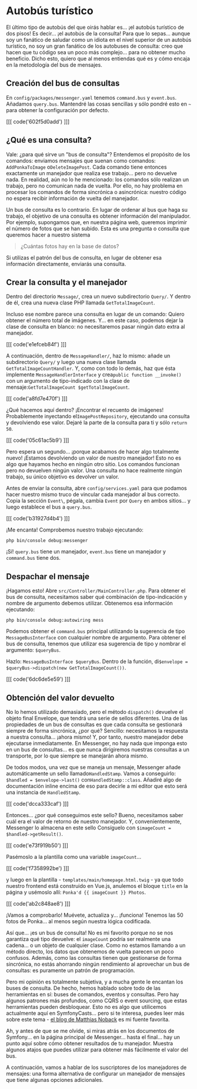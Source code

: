 # Autobús turístico

El último tipo de autobús del que oirás hablar es... ¡el autobús turístico de dos pisos! Es decir... ¡el autobús de la consulta! Para que lo sepas... aunque soy un fanático de saludar como un idiota en el nivel superior de un autobús turístico, no soy un gran fanático de los autobuses de consulta: creo que hacen que tu código sea un poco más complejo... para no obtener mucho beneficio. Dicho esto, quiero que al menos entiendas qué es y cómo encaja en la metodología del bus de mensajes.

## Creación del bus de consultas

En `config/packages/messenger.yaml` tenemos `command.bus` y `event.bus`. Añadamos `query.bus`. Mantendré las cosas sencillas y sólo pondré esto en `~` para obtener la configuración por defecto.

[[[ code('602f5d0add') ]]]

## ¿Qué es una consulta?

Vale: ¿para qué sirve un "bus de consulta"? Entendemos el propósito de los comandos: enviamos mensajes que suenan como comandos: `AddPonkaToImage` o`DeleteImagePost`. Cada comando tiene entonces exactamente un manejador que realiza ese trabajo... pero no devuelve nada. En realidad, aún no lo he mencionado: los comandos sólo realizan un trabajo, pero no comunican nada de vuelta. Por ello, no hay problema en procesar los comandos de forma sincrónica o asincrónica: nuestro código no espera recibir información de vuelta del manejador.

Un bus de consulta es lo contrario. En lugar de ordenar al bus que haga su trabajo, el objetivo de una consulta es obtener información del manipulador. Por ejemplo, supongamos que, en nuestra página web, queremos imprimir el número de fotos que se han subido. Esta es una pregunta o consulta que queremos hacer a nuestro sistema

> ¿Cuántas fotos hay en la base de datos?

Si utilizas el patrón del bus de consulta, en lugar de obtener esa información directamente, enviarás una consulta.

## Crear la consulta y el manejador

Dentro del directorio `Message/`, crea un nuevo subdirectorio `Query/`. Y dentro de él, crea una nueva clase PHP llamada `GetTotalImageCount`.

Incluso ese nombre parece una consulta en lugar de un comando: Quiero obtener el número total de imágenes. Y... en este caso, podemos dejar la clase de consulta en blanco: no necesitaremos pasar ningún dato extra al manejador.

[[[ code('e1efceb84f') ]]]

A continuación, dentro de `MessageHandler/`, haz lo mismo: añade un subdirectorio `Query/` y luego una nueva clase llamada `GetTotalImageCountHandler`. Y, como con todo lo demás, haz que ésta implemente `MessageHandlerInterface` y crea`public function __invoke()` con un argumento de tipo-indicado con la clase de mensaje:`GetTotalImageCount $getTotalImageCount`.

[[[ code('a8fd7e470f') ]]]

¿Qué hacemos aquí dentro? ¡Encontrar el recuento de imágenes! Probablemente inyectando el`ImagePostRepository`, ejecutando una consulta y devolviendo ese valor. Dejaré la parte de la consulta para ti y sólo `return 50`.

[[[ code('05c61ac5b9') ]]]

Pero espera un segundo... ¡porque acabamos de hacer algo totalmente nuevo! ¡Estamos devolviendo un valor de nuestro manejador! Esto no es algo que hayamos hecho en ningún otro sitio. Los comandos funcionan pero no devuelven ningún valor. Una consulta no hace realmente ningún trabajo, su único objetivo es devolver un valor.

Antes de enviar la consulta, abre `config/services.yaml` para que podamos hacer nuestro mismo truco de vincular cada manejador al bus correcto. Copia la sección `Event\`, pégala, cambia `Event` por `Query` en ambos sitios... y luego establece el bus a `query.bus`.

[[[ code('b31927d4b4') ]]]

¡Me encanta! Comprobemos nuestro trabajo ejecutando:

```terminal
php bin/console debug:messenger
```

¡Sí! `query.bus` tiene un manejador, `event.bus` tiene un manejador y `command.bus` tiene dos.

## Despachar el mensaje

¡Hagamos esto! Abre `src/Controller/MainController.php`. Para obtener el bus de consulta, necesitamos saber qué combinación de tipo-indicación y nombre de argumento debemos utilizar. Obtenemos esa información ejecutando:

```terminal
php bin/console debug:autowiring mess
```

Podemos obtener el `command.bus` principal utilizando la sugerencia de tipo `MessageBusInterface` con cualquier nombre de argumento. Para obtener el bus de consulta, tenemos que utilizar esa sugerencia de tipo y nombrar el argumento: `$queryBus`.

Hazlo: `MessageBusInterface $queryBus`. Dentro de la función, di`$envelope = $queryBus->dispatch(new GetTotalImageCount())`.

[[[ code('6dc6de5e59') ]]]

## Obtención del valor devuelto

No lo hemos utilizado demasiado, pero el método `dispatch()` devuelve el objeto final Envelope, que tendrá una serie de sellos diferentes. Una de las propiedades de un bus de consultas es que cada consulta se gestionará siempre de forma sincrónica, ¿por qué? Sencillo: necesitamos la respuesta a nuestra consulta... ¡ahora mismo! Y, por tanto, nuestro manejador debe ejecutarse inmediatamente. En Messenger, no hay nada que imponga esto en un bus de consultas... es que nunca dirigiremos nuestras consultas a un transporte, por lo que siempre se manejarán ahora mismo.

De todos modos, una vez que se maneja un mensaje, Messenger añade automáticamente un sello llamado`HandledStamp`. Vamos a conseguirlo: `$handled = $envelope->last()` con`HandledStamp::class`. Añadiré algo de documentación inline encima de eso para decirle a mi editor que esto será una instancia de `HandledStamp`.

[[[ code('dcca333caf') ]]]

Entonces... ¿por qué conseguimos este sello? Bueno, necesitamos saber cuál era el valor de retorno de nuestro manejador. Y, convenientemente, Messenger lo almacena en este sello Consíguelo con `$imageCount = $handled->getResult()`.

[[[ code('e73f919b50') ]]]

Pasémoslo a la plantilla como una variable `imageCount`... 

[[[ code('f7358992be') ]]]

y luego en la plantilla - `templates/main/homepage.html.twig` - ya que todo nuestro frontend está construido en Vue.js, anulemos el bloque `title` en la página y usémoslo allí: `Ponka'd {{ imageCount }} Photos`.

[[[ code('ab2c848ae8') ]]]

¡Vamos a comprobarlo! Muévete, actualiza y... ¡funciona! Tenemos las 50 fotos de Ponka... al menos según nuestra lógica codificada.

Así que... ¡es un bus de consulta! No es mi favorito porque no se nos garantiza qué tipo devuelve: el `imageCount` podría ser realmente una cadena... o un objeto de cualquier clase. Como no estamos llamando a un método directo, los datos que obtenemos de vuelta parecen un poco confusos. Además, como las consultas tienen que gestionarse de forma sincrónica, no estás ahorrando ningún rendimiento al aprovechar un bus de consultas: es puramente un patrón de programación.

Pero mi opinión es totalmente subjetiva, y a mucha gente le encantan los buses de consulta. De hecho, hemos hablado sobre todo de las herramientas en sí: buses de comandos, eventos y consultas. Pero hay algunos patrones más profundos, como CQRS o event sourcing, que estas herramientas pueden desbloquear. Esto no es algo que utilicemos actualmente aquí en SymfonyCasts... pero si te interesa, puedes leer más sobre este tema - [el blog de Matthias Noback](https://matthiasnoback.nl/) es mi fuente favorita.

Ah, y antes de que se me olvide, si miras atrás en los documentos de Symfony... en la página principal de Messenger... hasta el final... hay un punto aquí sobre cómo obtener resultados de tu manejador. Muestra algunos atajos que puedes utilizar para obtener más fácilmente el valor del bus.

A continuación, vamos a hablar de los suscriptores de los manejadores de mensajes: una forma alternativa de configurar un manejador de mensajes que tiene algunas opciones adicionales.
